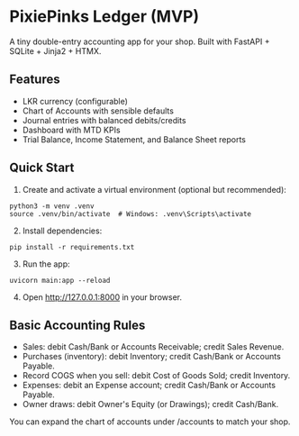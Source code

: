 # PixiePinks Ledger (MVP)

A tiny double-entry accounting app for your shop. Built with FastAPI + SQLite + Jinja2 + HTMX.

## Features
- LKR currency (configurable)
- Chart of Accounts with sensible defaults
- Journal entries with balanced debits/credits
- Dashboard with MTD KPIs
- Trial Balance, Income Statement, and Balance Sheet reports

## Quick Start

1) Create and activate a virtual environment (optional but recommended):
```
python3 -m venv .venv
source .venv/bin/activate  # Windows: .venv\Scripts\activate
```

2) Install dependencies:
```
pip install -r requirements.txt
```

3) Run the app:
```
uvicorn main:app --reload
```

4) Open http://127.0.0.1:8000 in your browser.

## Basic Accounting Rules
- Sales: debit Cash/Bank or Accounts Receivable; credit Sales Revenue.
- Purchases (inventory): debit Inventory; credit Cash/Bank or Accounts Payable.
- Record COGS when you sell: debit Cost of Goods Sold; credit Inventory.
- Expenses: debit an Expense account; credit Cash/Bank or Accounts Payable.
- Owner draws: debit Owner's Equity (or Drawings); credit Cash/Bank.

You can expand the chart of accounts under /accounts to match your shop.